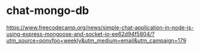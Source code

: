 # chat-mongo-db

https://www.freecodecamp.org/news/simple-chat-application-in-node-js-using-express-mongoose-and-socket-io-ee62d94f5804/?utm_source=ponyfoo+weekly&utm_medium=email&utm_campaign=179
